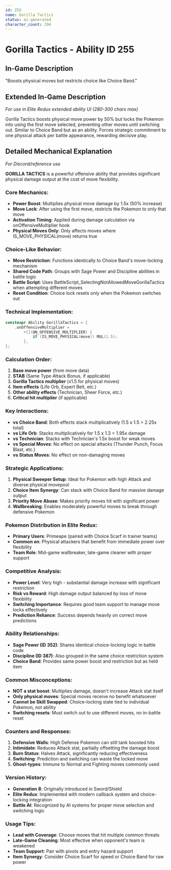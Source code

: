 ```yaml
---
id: 255
name: Gorilla Tactics
status: ai-generated
character_count: 294
---
```


# Gorilla Tactics - Ability ID 255

## In-Game Description
"Boosts physical moves but restricts choice like Choice Band."

## Extended In-Game Description
*For use in Elite Redux extended ability UI (280-300 chars max)*

Gorilla Tactics boosts physical move power by 50% but locks the Pokemon into using the first move selected, preventing other moves until switching out. Similar to Choice Band but as an ability. Forces strategic commitment to one physical attack per battle appearance, rewarding decisive play.

## Detailed Mechanical Explanation
*For Discord/reference use*

**GORILLA TACTICS** is a powerful offensive ability that provides significant physical damage output at the cost of move flexibility.

### Core Mechanics:
- **Power Boost**: Multiplies physical move damage by 1.5x (50% increase)
- **Move Lock**: After using the first move, restricts the Pokemon to only that move
- **Activation Timing**: Applied during damage calculation via onOffensiveMultiplier hook
- **Physical Moves Only**: Only affects moves where IS_MOVE_PHYSICAL(move) returns true

### Choice-Like Behavior:
- **Move Restriction**: Functions identically to Choice Band's move-locking mechanism
- **Shared Code Path**: Groups with Sage Power and Discipline abilities in battle logic
- **Battle Script**: Uses BattleScript_SelectingNotAllowedMoveGorillaTactics when attempting different moves
- **Reset Condition**: Choice lock resets only when the Pokemon switches out

### Technical Implementation:
```c
constexpr Ability GorillaTactics = {
    .onOffensiveMultiplier =
        +[](ON_OFFENSIVE_MULTIPLIER) {
            if (IS_MOVE_PHYSICAL(move)) MUL(1.5);
        },
};
```

### Calculation Order:
1. **Base move power** (from move data)
2. **STAB** (Same Type Attack Bonus, if applicable)
3. **Gorilla Tactics multiplier** (x1.5 for physical moves)
4. **Item effects** (Life Orb, Expert Belt, etc.)
5. **Other ability effects** (Technician, Sheer Force, etc.)
6. **Critical hit multiplier** (if applicable)

### Key Interactions:
- **vs Choice Band**: Both effects stack multiplicatively (1.5 x 1.5 = 2.25x total)
- **vs Life Orb**: Stacks multiplicatively for 1.5 x 1.3 = 1.95x damage
- **vs Technician**: Stacks with Technician's 1.5x boost for weak moves
- **vs Special Moves**: No effect on special attacks (Thunder Punch, Focus Blast, etc.)
- **vs Status Moves**: No effect on non-damaging moves

### Strategic Applications:
1. **Physical Sweeper Setup**: Ideal for Pokemon with high Attack and diverse physical movepool
2. **Choice Item Synergy**: Can stack with Choice Band for massive damage output
3. **Priority Move Abuse**: Makes priority moves hit with significant power
4. **Wallbreaking**: Enables moderately powerful moves to break through defensive Pokemon

### Pokemon Distribution in Elite Redux:
- **Primary Users**: Primeape (paired with Choice Scarf in trainer teams)
- **Common on**: Physical attackers that benefit from immediate power over flexibility
- **Team Role**: Mid-game wallbreaker, late-game cleaner with proper support

### Competitive Analysis:
- **Power Level**: Very high - substantial damage increase with significant restriction
- **Risk vs Reward**: High damage output balanced by loss of move flexibility
- **Switching Importance**: Requires good team support to manage move locks effectively
- **Prediction Reliance**: Success depends heavily on correct move predictions

### Ability Relationships:
- **Sage Power (ID 352)**: Shares identical choice-locking logic in battle code
- **Discipline (ID 387)**: Also grouped in the same choice restriction system
- **Choice Band**: Provides same power boost and restriction but as held item

### Common Misconceptions:
- **NOT a stat boost**: Multiplies damage, doesn't increase Attack stat itself
- **Only physical moves**: Special moves receive no benefit whatsoever
- **Cannot be Skill Swapped**: Choice-locking state tied to individual Pokemon, not ability
- **Switching resets**: Must switch out to use different moves, no in-battle reset

### Counters and Responses:
1. **Defensive Walls**: High Defense Pokemon can still tank boosted hits
2. **Intimidate**: Reduces Attack stat, partially offsetting the damage boost
3. **Burn Status**: Halves Attack, significantly reducing effectiveness
4. **Switching**: Prediction and switching can waste the locked move
5. **Ghost-types**: Immune to Normal and Fighting moves commonly used

### Version History:
- **Generation 8**: Originally introduced in Sword/Shield
- **Elite Redux**: Implemented with modern callback system and choice-locking integration
- **Battle AI**: Recognized by AI systems for proper move selection and switching logic

### Usage Tips:
- **Lead with Coverage**: Choose moves that hit multiple common threats
- **Late-Game Cleaning**: Most effective when opponent's team is weakened
- **Team Support**: Pair with pivots and entry hazard support
- **Item Synergy**: Consider Choice Scarf for speed or Choice Band for raw power